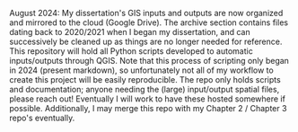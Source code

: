 August 2024: My dissertation's GIS inputs and outputs are now organized and mirrored to the cloud (Google Drive). The archive section contains files dating back to 2020/2021 when I began my dissertation, and can successively be cleaned up as things are no longer needed for reference. This repository will hold all Python scripts developed to automatic inputs/outputs through QGIS. Note that this process of scripting only began in 2024 (present markdown), so unfortunately not all of my workflow to create this project will be easily reproducible. The repo only holds scripts and documentation; anyone needing the (large) input/output spatial files, please reach out! Eventually I will work to have these hosted somewhere if possible. Additionally, I may merge this repo with my Chapter 2 / Chapter 3 repo's eventually.